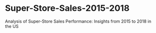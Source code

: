 # Super-Store-Sales-2015-2018
Analysis of Super-Store Sales Performance: Insights from 2015 to 2018 in the US
